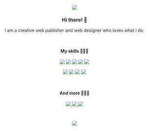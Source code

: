 <p align="center">
<a href="https://hits.seeyoufarm.com"><img src="https://hits.seeyoufarm.com/api/count/incr/badge.svg?url=https%3A%2F%2Fgithub.com%2Fabsolutelyfullycapable%2Fhit-counter&count_bg=%23EFEFEF&title_bg=%23FFCFCF&icon=&icon_color=%23E7E7E7&title=hits&edge_flat=true"/></a>
</p>

<h3 align="center">Hi there! 🤍</h3>

<p align="center">I am a creative web publisher and web designer who loves what I do.</p>

<br>

<h4 align="center">My skills 🤸🏻‍♀️</h4>

<p align="center">  
<img src="https://img.shields.io/badge/HTML5-E34F26?style=flat-square&logo=HTML5&logoColor=white"/></a>
<img src="https://img.shields.io/badge/CSS3-3766AB?style=flat-square&logo=CSS3&logoColor=white"/></a>
<img src="https://img.shields.io/badge/Javascript-ffb13b?style=flat-square&logo=JavaScript&logoColor=white"/></a>
<img src="https://img.shields.io/badge/jQuery-0769AD?style=flat-square&logo=jQuery&logoColor=white"/></a>
<img src="https://img.shields.io/badge/Bootstrap-7952B3?style=flat-square&logo=Bootstrap&logoColor=white"/></a>
</p>
 
<p align="center">
<img src="https://img.shields.io/badge/Adobe Photoshop-31A8FF?style=flat-square&logo=Photoshop&logoColor=white"/></a>
<img src="https://img.shields.io/badge/Adobe Illustrator-FF9A00?style=flat-square&logo=Illustrator&logoColor=white"/></a>
<img src="https://img.shields.io/badge/Adobe XD-FF26BE?style=flat-square&logo=XD&logoColor=white"/></a>
<img src="https://img.shields.io/badge/Adobe Premiere Pro-9999FF?style=flat-square&logo=PremierePro&logoColor=white"/></a>
</p>
 
 <br>
 
<h4 align="center">And more 🏃🏻‍♀️</h4>

<p align="center">
<p align="center"><a href="http://absolutelyfullycapable.github.io/portfolio"><img src="https://img.shields.io/badge/My Portfolio-ff69b4?style=flat-square"</a>
<a href="http://absolutelyfullycapable.github.io"><img src="https://img.shields.io/badge/Github Blog-000000?style=flat-square"</a>
<a href="mailto:lovinsurfaces@gmail.com"><img src="https://img.shields.io/badge/Gmail-D14836?style=flat-square&logo=Gmail&logoColor=white&link=lovinsurfaces@gmail.com"</a>
</p>

<br>

<p align="center">
<a href="https://github.com/anuraghazra/github-readme-stats">
  <img src="https://github-readme-stats.vercel.app/api?username=absolutelyfullycapable&theme=graywhite&show_icons=true&hide_border=true">
</a>
</p>
